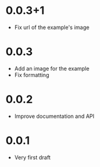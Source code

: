 # 0.0.3+1

* Fix url of the example's image

# 0.0.3

* Add an image for the example
* Fix formatting

# 0.0.2

* Improve documentation and API

# 0.0.1

* Very first draft
